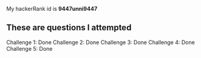 My hackerRank id is **9447unni9447**

## These are questions I attempted

Challenge 1: Done
Challenge 2: Done
Challenge 3: Done
Challenge 4: Done
Challenge 5: Done
